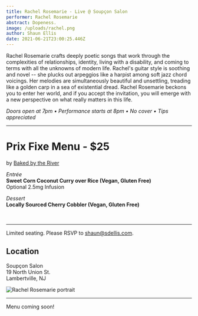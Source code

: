 ```yaml
---
title: Rachel Rosemarie - Live @ Soupçon Salon
performer: Rachel Rosemarie
abstract: Dopeness.
image: /uploads/rachel.png
author: Shaun Ellis
date: 2021-06-21T23:00:25.446Z
---
```

Rachel Rosemarie crafts deeply poetic songs that work through the complexities of relationships, identity, living with a disability, and coming to terms with all the unknowns of modern life. Rachel's guitar style is soothing and novel -- she plucks out arpeggios like a harpist among soft jazz chord voicings. Her melodies are simultaneously beautiful and unsettling, treading like a golden carp in a sea of  existential dread. Rachel Rosemarie beckons you to enter her world, and if you accept the invitation, you will emerge with a new perspective on what really matters in this life. 

*Doors open at 7pm • Performance starts at 8pm • No cover • Tips appreciated*

- - -

# Prix Fixe Menu - $25

by [Baked by the River](https://bakedbytheriver.com/)<br/>

*Entrée*<br/>
**Sweet Corn Coconut Curry over Rice (Vegan, Gluten Free)** <br/>
Optional 2.5mg Infusion

*Dessert* <br/>
**Locally Sourced Cherry Cobbler (Vegan, Gluten Free)** 

<br/>

- - -

Limited seating. Please RSVP to shaun@sdellis.com.

## Location

Soupçon Salon<br/>
19 North Union St.<br/>
Lambertville, NJ

![Rachel Rosemarie portrait](/uploads/rachel_rosemarie.jpg "Rachel Rosemarie")

- - -

Menu coming soon!